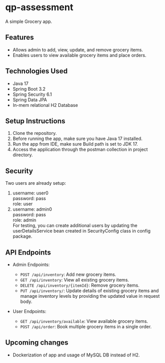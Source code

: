 # qp-assessment
A simple Grocery app.

## Features
- Allows admin to add, view, update, and remove grocery items.
- Enables users to view available grocery items and place orders.

## Technologies Used
- Java 17
- Spring Boot 3.2
- Spring Security 6.1
- Spring Data JPA
- In-mem relational H2 Database

## Setup Instructions
1. Clone the repository.
2. Before running the app, make sure you have Java 17 installed.
3. Run the app from IDE, make sure Build path is set to JDK 17.
4. Access the application through the postman collection in project directory.

## Security
Two users are already setup: 
1. username: user0 <br>
   password: pass <br>
   role: user
2. username: admin0 <br>
   password: pass <br>
   role: admin <br>
For testing, you can create additional users by updating the userDetailsService bean created in SecurityConfig class in config package.

## API Endpoints
- Admin Endpoints:
  - `POST /api/inventory`: Add new grocery items.
  - `GET /api/inventory`: View all existing grocery items.
  - `DELETE /api/inventory/{itemId}`: Remove grocery items.
  - `PUT /api/inventory/`: Update details of existing grocery items and manage inventory levels by providing the updated value in request body.

- User Endpoints:
  - `GET /api/inventory/available`: View available grocery items.
  - `POST /api/order`: Book multiple grocery items in a single order.
  
## Upcoming changes
- Dockerization of app and usage of MySQL DB instead of H2.
